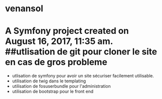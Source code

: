venansol
========

A Symfony project created on August 16, 2017, 11:35 am.
##utlisation de git pour cloner le site en cas de gros probleme
================================================================
- utlisation de symfony pour avoir un site sécuriser facilement utilisable.
- utilisation de twig dans le templating
- utilisation de fosuserbundle pour l'administration 
- utilisation de bootstrap pour le front end
